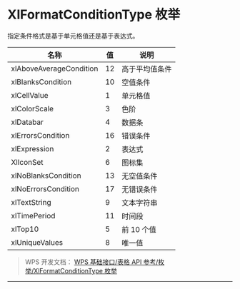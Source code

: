# XlFormatConditionType 枚举

指定条件格式是基于单元格值还是基于表达式。

| 名称                    | 值  | 说明           |
|-------------------------|-----|----------------|
| xlAboveAverageCondition | 12  | 高于平均值条件 |
| xlBlanksCondition       | 10  | 空值条件       |
| xlCellValue             | 1   | 单元格值       |
| xlColorScale            | 3   | 色阶           |
| xlDatabar               | 4   | 数据条         |
| xlErrorsCondition       | 16  | 错误条件       |
| xlExpression            | 2   | 表达式         |
| XlIconSet               | 6   | 图标集         |
| xlNoBlanksCondition     | 13  | 无空值条件     |
| xlNoErrorsCondition     | 17  | 无错误条件     |
| xlTextString            | 9   | 文本字符串     |
| xlTimePeriod            | 11  | 时间段         |
| xlTop10                 | 5   | 前 10 个值     |
| xlUniqueValues          | 8   | 唯一值         |

> WPS 开发文档： [WPS 基础接口/表格 API 参考/枚举/XlFormatConditionType 枚举](https://qn.cache.wpscdn.cn/encs/doc/office_v19/topics/WPS%20%E5%9F%BA%E7%A1%80%E6%8E%A5%E5%8F%A3/%E8%A1%A8%E6%A0%BC%20API%20%E5%8F%82%E8%80%83/%E6%9E%9A%E4%B8%BE/XlFormatConditionType%20%E6%9E%9A%E4%B8%BE.html)

------------------------------------------------------------------------
